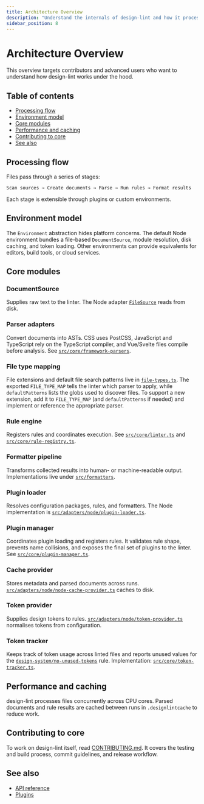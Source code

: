 ```yaml
---
title: Architecture Overview
description: "Understand the internals of design-lint and how it processes files."
sidebar_position: 8
---
```


# Architecture Overview

This overview targets contributors and advanced users who want to understand how design-lint works under the hood.

## Table of contents
- [Processing flow](#processing-flow)
- [Environment model](#environment-model)
- [Core modules](#core-modules)
- [Performance and caching](#performance-and-caching)
- [Contributing to core](#contributing-to-core)
- [See also](#see-also)

## Processing flow
Files pass through a series of stages:

```text
Scan sources → Create documents → Parse → Run rules → Format results
```

Each stage is extensible through plugins or custom environments.

## Environment model
The `Environment` abstraction hides platform concerns. The default Node environment bundles a file-based `DocumentSource`, module resolution, disk caching, and token loading. Other environments can provide equivalents for editors, build tools, or cloud services.

## Core modules
### DocumentSource
Supplies raw text to the linter. The Node adapter [`FileSource`](https://github.com/bylapidist/design-lint/blob/main/src/adapters/node/file-source.ts) reads from disk.

### Parser adapters
Convert documents into ASTs. CSS uses PostCSS, JavaScript and TypeScript rely on the TypeScript compiler, and Vue/Svelte files compile before analysis. See [`src/core/framework-parsers`](https://github.com/bylapidist/design-lint/tree/main/src/core/framework-parsers).

### File type mapping
File extensions and default file search patterns live in [`file-types.ts`](https://github.com/bylapidist/design-lint/blob/main/src/core/file-types.ts). The exported `FILE_TYPE_MAP` tells the linter which parser to apply, while `defaultPatterns` lists the globs used to discover files. To support a new extension, add it to `FILE_TYPE_MAP` (and `defaultPatterns` if needed) and implement or reference the appropriate parser.

### Rule engine
Registers rules and coordinates execution. See [`src/core/linter.ts`](https://github.com/bylapidist/design-lint/blob/main/src/core/linter.ts) and [`src/core/rule-registry.ts`](https://github.com/bylapidist/design-lint/blob/main/src/core/rule-registry.ts).

### Formatter pipeline
Transforms collected results into human- or machine-readable output. Implementations live under [`src/formatters`](https://github.com/bylapidist/design-lint/tree/main/src/formatters).

### Plugin loader
Resolves configuration packages, rules, and formatters. The Node implementation is [`src/adapters/node/plugin-loader.ts`](https://github.com/bylapidist/design-lint/blob/main/src/adapters/node/plugin-loader.ts).

### Plugin manager
Coordinates plugin loading and registers rules. It validates rule shape, prevents name collisions, and exposes the final set of
plugins to the linter. See [`src/core/plugin-manager.ts`](https://github.com/bylapidist/design-lint/blob/main/src/core/plugin-manager.ts).

### Cache provider
Stores metadata and parsed documents across runs. [`src/adapters/node/node-cache-provider.ts`](https://github.com/bylapidist/design-lint/blob/main/src/adapters/node/node-cache-provider.ts) caches to disk.

### Token provider
Supplies design tokens to rules. [`src/adapters/node/token-provider.ts`](https://github.com/bylapidist/design-lint/blob/main/src/adapters/node/token-provider.ts) normalises tokens from configuration.

### Token tracker
Keeps track of token usage across linted files and reports unused values for the [`design-system/no-unused-tokens`](./rules/design-system/no-unused-tokens.md) rule. Implementation: [`src/core/token-tracker.ts`](https://github.com/bylapidist/design-lint/blob/main/src/core/token-tracker.ts).

## Performance and caching
design-lint processes files concurrently across CPU cores. Parsed documents and rule results are cached between runs in `.designlintcache` to reduce work.

## Contributing to core
To work on design-lint itself, read [CONTRIBUTING.md](https://github.com/bylapidist/design-lint/blob/main/CONTRIBUTING.md). It covers the testing and build process, commit guidelines, and release workflow.

## See also
- [API reference](./api.md)
- [Plugins](./plugins.md)

